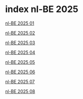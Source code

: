 # index nl-BE 2025

<a href="./01">nl-BE 2025 01</a>

<a href="./02">nl-BE 2025 02</a>

<a href="./03">nl-BE 2025 03</a>

<a href="./04">nl-BE 2025 04</a>

<a href="./05">nl-BE 2025 05</a>

<a href="./06">nl-BE 2025 06</a>

<a href="./07">nl-BE 2025 07</a>

<a href="./08">nl-BE 2025 08</a>
